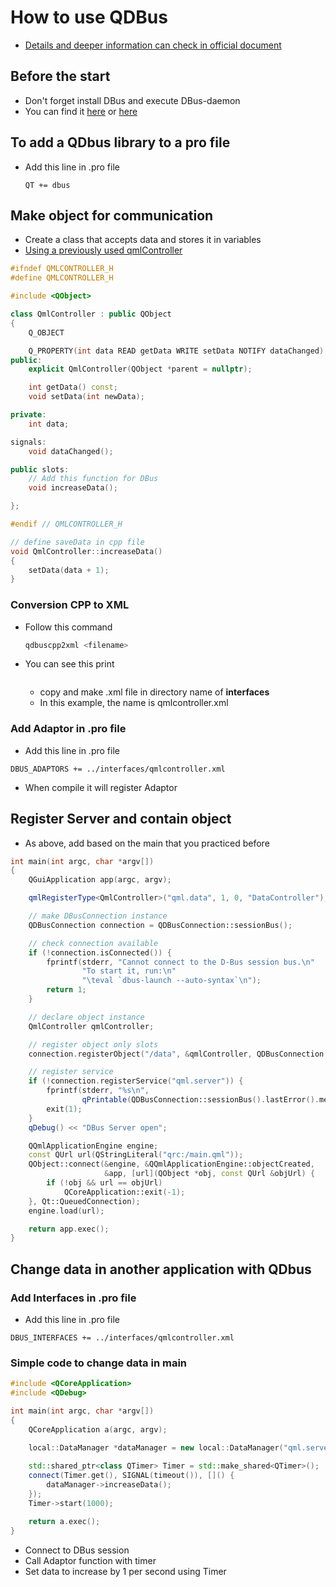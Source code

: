 # How to use QDBus
- [Details and deeper information can check in official document](https://doc.qt.io/qt-5/qtdbus-index.html)

## Before the start
- Don't forget install DBus and execute DBus-daemon
- You can find it [here](git://anongit.freedesktop.org/git/dbus/dbus) or [here](https://www.freedesktop.org/wiki/Software/dbus/)

## To add a QDbus library to a pro file
- Add this line in .pro file
    ```
    QT += dbus
    ```

## Make object for communication

- Create a class that accepts data and stores it in variables
- [Using a previously used qmlController](./QtQmlCppMVC.md#qmlcontroller-class)
```c++
#ifndef QMLCONTROLLER_H
#define QMLCONTROLLER_H

#include <QObject>

class QmlController : public QObject
{
    Q_OBJECT

    Q_PROPERTY(int data READ getData WRITE setData NOTIFY dataChanged)
public:
    explicit QmlController(QObject *parent = nullptr);

    int getData() const;
    void setData(int newData);

private:
    int data;

signals:
    void dataChanged();

public slots:
    // Add this function for DBus
    void increaseData();

};

#endif // QMLCONTROLLER_H

// define saveData in cpp file
void QmlController::increaseData()
{
    setData(data + 1);
}

```

### Conversion CPP to XML 
- Follow this command
    ```bash
    qdbuscpp2xml <filename>
    ```
- You can see this print
    ```

    ```
    - copy and make .xml file in directory name of **interfaces**
    - In this example, the name is qmlcontroller.xml

### Add Adaptor in .pro file
- Add this line in .pro file
```
DBUS_ADAPTORS += ../interfaces/qmlcontroller.xml
```
- When compile it will register Adaptor

## Register Server and contain object
- As above, add based on the main that you practiced before
```c++
int main(int argc, char *argv[])
{
    QGuiApplication app(argc, argv);

    qmlRegisterType<QmlController>("qml.data", 1, 0, "DataController");

    // make DBusConnection instance
    QDBusConnection connection = QDBusConnection::sessionBus();

    // check connection available
    if (!connection.isConnected()) {
        fprintf(stderr, "Cannot connect to the D-Bus session bus.\n"
                "To start it, run:\n"
                "\teval `dbus-launch --auto-syntax`\n");
        return 1;
    }

    // declare object instance
    QmlController qmlController;

    // register object only slots
    connection.registerObject("/data", &qmlController, QDBusConnection::ExportAllSlots);

    // register service
    if (!connection.registerService("qml.server")) {
        fprintf(stderr, "%s\n",
                qPrintable(QDBusConnection::sessionBus().lastError().message()));
        exit(1);
    }
    qDebug() << "DBus Server open";

    QQmlApplicationEngine engine;
    const QUrl url(QStringLiteral("qrc:/main.qml"));
    QObject::connect(&engine, &QQmlApplicationEngine::objectCreated,
                     &app, [url](QObject *obj, const QUrl &objUrl) {
        if (!obj && url == objUrl)
            QCoreApplication::exit(-1);
    }, Qt::QueuedConnection);
    engine.load(url);

    return app.exec();
}
```

## Change data in another application with QDbus

### Add Interfaces in .pro file
- Add this line in .pro file
```
DBUS_INTERFACES += ../interfaces/qmlcontroller.xml
```

### Simple code to change data in main
```c++
#include <QCoreApplication>
#include <QDebug>

int main(int argc, char *argv[])
{
    QCoreApplication a(argc, argv);

    local::DataManager *dataManager = new local::DataManager("qml.server","/", QDBusConnection::sessionBus(), this);
    
    std::shared_ptr<class QTimer> Timer = std::make_shared<QTimer>();
    connect(Timer.get(), SIGNAL(timeout()), []() {
        dataManager->increaseData();
    });
    Timer->start(1000);

    return a.exec();
}
```
- Connect to DBus session
- Call Adaptor function with timer
- Set data to increase by 1 per second using Timer
